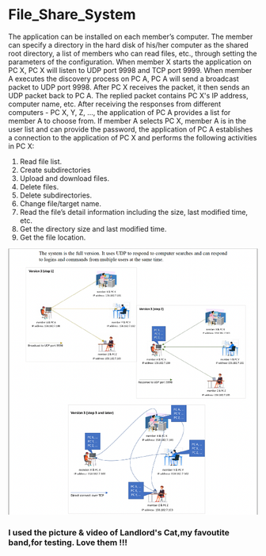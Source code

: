 # File_Share_System
The application can be installed on each member’s computer. The member can specify a directory in the hard disk of his/her computer as the shared root directory, a list of members who can read files, etc., through setting the parameters of the configuration.
When member X starts the application on PC X, PC X will listen to UDP port 9998 and TCP port 9999. When member A executes the discovery process on PC A, PC A will send a broadcast packet to UDP port 9998. After PC X receives the packet, it then sends an UDP packet back to PC A. The replied packet contains PC X's IP address, computer name, etc.
After receiving the responses from different computers - PC X, Y, Z, ..., the application of PC A provides a list for member A to choose from. If member A selects PC X, member A is in the user list and can provide the password, the application of PC A establishes a connection to the application of PC X and performs the following activities in PC X:
1. Read file list.
2. Create subdirectories
3. Upload and download files.
4. Delete files.
5. Delete subdirectories.
6. Change file/target name.
7. Read the file’s detail information including the size, last modified time, etc.
8. Get the directory size and last modified time.
9. Get the file location.

![This is an image](https://github.com/Phoenix-JI/File_Share_System/blob/main/System.png)

### I used the picture & video of Landlord's Cat,my favoutite band,for testing. Love them !!!
